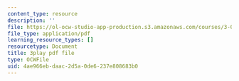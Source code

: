 ```yaml
---
content_type: resource
description: ''
file: https://ol-ocw-studio-app-production.s3.amazonaws.com/courses/3-091sc-introduction-to-solid-state-chemistry-fall-2010/4ae966ebdaac2d5a0de6237e808683b0_h57hFAsLAGo.pdf
file_type: application/pdf
learning_resource_types: []
resourcetype: Document
title: 3play pdf file
type: OCWFile
uid: 4ae966eb-daac-2d5a-0de6-237e808683b0
---
```

